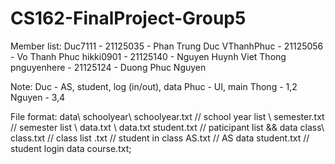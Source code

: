 # CS162-FinalProject-Group5

Member list:
  Duc7111 - 21125035 - Phan Trung Duc
  VThanhPhuc - 21125056 - Vo Thanh Phuc
  hikki0901 - 21125140 - Nguyen Huynh Viet Thong
  pnguyenhere - 21125124 - Duong Phuc Nguyen

Note:
  Duc - AS, student, log (in/out), data
  Phuc - UI, main
  Thong - 1,2
  Nguyen - 3,4

File format:
  data\\
    schoolyear\\
      schoolyear.txt // school year list
      <schoolyear>\\
        semester.txt // semester list
        <semester>\\
          data.txt
          <course>\\
            data.txt
            student.txt // paticipant list && data
    class\\
      class.txt // class list
      <class>.txt // student in class
    AS.txt // AS data
    student.txt // student login data
    course.txt;